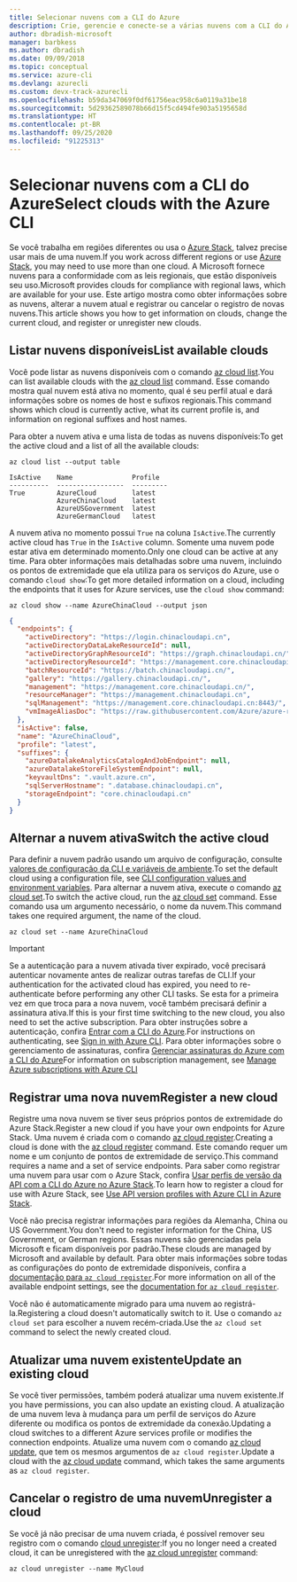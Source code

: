```yaml
---
title: Selecionar nuvens com a CLI do Azure
description: Crie, gerencie e conecte-se a várias nuvens com a CLI do Azure.
author: dbradish-microsoft
manager: barbkess
ms.author: dbradish
ms.date: 09/09/2018
ms.topic: conceptual
ms.service: azure-cli
ms.devlang: azurecli
ms.custom: devx-track-azurecli
ms.openlocfilehash: b59da347069f0df61756eac958c6a0119a31be18
ms.sourcegitcommit: 5d29362589078b66d15f5cd494fe903a5195658d
ms.translationtype: HT
ms.contentlocale: pt-BR
ms.lasthandoff: 09/25/2020
ms.locfileid: "91225313"
---
```

# <a name="select-clouds-with-the-azure-cli"></a><span data-ttu-id="c47ca-103">Selecionar nuvens com a CLI do Azure</span><span class="sxs-lookup"><span data-stu-id="c47ca-103">Select clouds with the Azure CLI</span></span>

<span data-ttu-id="c47ca-104">Se você trabalha em regiões diferentes ou usa o [Azure Stack](/azure/azure-stack/user/), talvez precise usar mais de uma nuvem.</span><span class="sxs-lookup"><span data-stu-id="c47ca-104">If you work across different regions or use [Azure Stack](/azure/azure-stack/user/), you may need to use more than one cloud.</span></span> <span data-ttu-id="c47ca-105">A Microsoft fornece nuvens para a conformidade com as leis regionais, que estão disponíveis seu uso.</span><span class="sxs-lookup"><span data-stu-id="c47ca-105">Microsoft provides clouds for compliance with regional laws, which are available for your use.</span></span> <span data-ttu-id="c47ca-106">Este artigo mostra como obter informações sobre as nuvens, alterar a nuvem atual e registrar ou cancelar o registro de novas nuvens.</span><span class="sxs-lookup"><span data-stu-id="c47ca-106">This article shows you how to get information on clouds, change the current cloud, and register or unregister new clouds.</span></span>

## <a name="list-available-clouds"></a><span data-ttu-id="c47ca-107">Listar nuvens disponíveis</span><span class="sxs-lookup"><span data-stu-id="c47ca-107">List available clouds</span></span>

<span data-ttu-id="c47ca-108">Você pode listar as nuvens disponíveis com o comando [az cloud list](/cli/azure/cloud#az-cloud-list).</span><span class="sxs-lookup"><span data-stu-id="c47ca-108">You can list available clouds with the [az cloud list](/cli/azure/cloud#az-cloud-list) command.</span></span> <span data-ttu-id="c47ca-109">Esse comando mostra qual nuvem está ativa no momento, qual é seu perfil atual e dará informações sobre os nomes de host e sufixos regionais.</span><span class="sxs-lookup"><span data-stu-id="c47ca-109">This command shows which cloud is currently active, what its current profile is, and information on regional suffixes and host names.</span></span>

<span data-ttu-id="c47ca-110">Para obter a nuvem ativa e uma lista de todas as nuvens disponíveis:</span><span class="sxs-lookup"><span data-stu-id="c47ca-110">To get the active cloud and a list of all the available clouds:</span></span>

```azurecli-interactive
az cloud list --output table
```

```output
IsActive    Name               Profile
----------  -----------------  ---------
True        AzureCloud         latest
            AzureChinaCloud    latest
            AzureUSGovernment  latest
            AzureGermanCloud   latest
```

<span data-ttu-id="c47ca-111">A nuvem ativa no momento possui `True` na coluna `IsActive`.</span><span class="sxs-lookup"><span data-stu-id="c47ca-111">The currently active cloud has `True` in the `IsActive` column.</span></span> <span data-ttu-id="c47ca-112">Somente uma nuvem pode estar ativa em determinado momento.</span><span class="sxs-lookup"><span data-stu-id="c47ca-112">Only one cloud can be active at any time.</span></span> <span data-ttu-id="c47ca-113">Para obter informações mais detalhadas sobre uma nuvem, incluindo os pontos de extremidade que ela utiliza para os serviços do Azure, use o comando `cloud show`:</span><span class="sxs-lookup"><span data-stu-id="c47ca-113">To get more detailed information on a cloud, including the endpoints that it uses for Azure services, use the `cloud show` command:</span></span>

```azurecli-interactive
az cloud show --name AzureChinaCloud --output json
```

```json
{
  "endpoints": {
    "activeDirectory": "https://login.chinacloudapi.cn",
    "activeDirectoryDataLakeResourceId": null,
    "activeDirectoryGraphResourceId": "https://graph.chinacloudapi.cn/",
    "activeDirectoryResourceId": "https://management.core.chinacloudapi.cn/",
    "batchResourceId": "https://batch.chinacloudapi.cn/",
    "gallery": "https://gallery.chinacloudapi.cn/",
    "management": "https://management.core.chinacloudapi.cn/",
    "resourceManager": "https://management.chinacloudapi.cn",
    "sqlManagement": "https://management.core.chinacloudapi.cn:8443/",
    "vmImageAliasDoc": "https://raw.githubusercontent.com/Azure/azure-rest-api-specs/master/arm-compute/quickstart-templates/aliases.json"
  },
  "isActive": false,
  "name": "AzureChinaCloud",
  "profile": "latest",
  "suffixes": {
    "azureDatalakeAnalyticsCatalogAndJobEndpoint": null,
    "azureDatalakeStoreFileSystemEndpoint": null,
    "keyvaultDns": ".vault.azure.cn",
    "sqlServerHostname": ".database.chinacloudapi.cn",
    "storageEndpoint": "core.chinacloudapi.cn"
  }
}
```

## <a name="switch-the-active-cloud"></a><span data-ttu-id="c47ca-114">Alternar a nuvem ativa</span><span class="sxs-lookup"><span data-stu-id="c47ca-114">Switch the active cloud</span></span>

<span data-ttu-id="c47ca-115">Para definir a nuvem padrão usando um arquivo de configuração, consulte [valores de configuração da CLI e variáveis de ambiente](./azure-cli-configuration.md?view=azure-cli-latest#cli-configuration-values-and-environment-variables).</span><span class="sxs-lookup"><span data-stu-id="c47ca-115">To set the default cloud using a configuration file, see [CLI configuration values and environment variables](./azure-cli-configuration.md?view=azure-cli-latest#cli-configuration-values-and-environment-variables).</span></span>  <span data-ttu-id="c47ca-116">Para alternar a nuvem ativa, execute o comando [az cloud set](/cli/azure/cloud#az-cloud-set).</span><span class="sxs-lookup"><span data-stu-id="c47ca-116">To switch the active cloud, run the [az cloud set](/cli/azure/cloud#az-cloud-set) command.</span></span> <span data-ttu-id="c47ca-117">Esse comando usa um argumento necessário, o nome da nuvem.</span><span class="sxs-lookup"><span data-stu-id="c47ca-117">This command takes one required argument, the name of the cloud.</span></span>

```azurecli-interactive
az cloud set --name AzureChinaCloud
```

> [!IMPORTANT]
> <span data-ttu-id="c47ca-118">Se a autenticação para a nuvem ativada tiver expirado, você precisará autenticar novamente antes de realizar outras tarefas de CLI.</span><span class="sxs-lookup"><span data-stu-id="c47ca-118">If your authentication for the activated cloud has expired, you need to re-authenticate before performing any other CLI tasks.</span></span> <span data-ttu-id="c47ca-119">Se esta for a primeira vez em que troca para a nova nuvem, você também precisará definir a assinatura ativa.</span><span class="sxs-lookup"><span data-stu-id="c47ca-119">If this is your first time switching to the new cloud, you also need to set the active subscription.</span></span>
> <span data-ttu-id="c47ca-120">Para obter instruções sobre a autenticação, confira [Entrar com a CLI do Azure](authenticate-azure-cli.md).</span><span class="sxs-lookup"><span data-stu-id="c47ca-120">For instructions on authenticating, see [Sign in with Azure CLI](authenticate-azure-cli.md).</span></span> <span data-ttu-id="c47ca-121">Para obter informações sobre o gerenciamento de assinaturas, confira [Gerenciar assinaturas do Azure com a CLI do Azure](manage-azure-subscriptions-azure-cli.md)</span><span class="sxs-lookup"><span data-stu-id="c47ca-121">For information on subscription management, see [Manage Azure subscriptions with Azure CLI](manage-azure-subscriptions-azure-cli.md)</span></span>

## <a name="register-a-new-cloud"></a><span data-ttu-id="c47ca-122">Registrar uma nova nuvem</span><span class="sxs-lookup"><span data-stu-id="c47ca-122">Register a new cloud</span></span>

<span data-ttu-id="c47ca-123">Registre uma nova nuvem se tiver seus próprios pontos de extremidade do Azure Stack.</span><span class="sxs-lookup"><span data-stu-id="c47ca-123">Register a new cloud if you have your own endpoints for Azure Stack.</span></span> <span data-ttu-id="c47ca-124">Uma nuvem é criada com o comando [az cloud register](/cli/azure/cloud#az-cloud-register).</span><span class="sxs-lookup"><span data-stu-id="c47ca-124">Creating a cloud is done with the [az cloud register](/cli/azure/cloud#az-cloud-register) command.</span></span> <span data-ttu-id="c47ca-125">Este comando requer um nome e um conjunto de pontos de extremidade de serviço.</span><span class="sxs-lookup"><span data-stu-id="c47ca-125">This command requires a name and a set of service endpoints.</span></span> <span data-ttu-id="c47ca-126">Para saber como registrar uma nuvem para usar com o Azure Stack, confira [Usar perfis de versão da API com a CLI do Azure no Azure Stack](/azure/azure-stack/user/azure-stack-version-profiles-azurecli2#connect-to-azure-stack).</span><span class="sxs-lookup"><span data-stu-id="c47ca-126">To learn how to register a cloud for use with Azure Stack, see [Use API version profiles with Azure CLI in Azure Stack](/azure/azure-stack/user/azure-stack-version-profiles-azurecli2#connect-to-azure-stack).</span></span>

<span data-ttu-id="c47ca-127">Você não precisa registrar informações para regiões da Alemanha, China ou US Government.</span><span class="sxs-lookup"><span data-stu-id="c47ca-127">You don't need to register information for the China, US Government, or German regions.</span></span> <span data-ttu-id="c47ca-128">Essas nuvens são gerenciadas pela Microsoft e ficam disponíveis por padrão.</span><span class="sxs-lookup"><span data-stu-id="c47ca-128">These clouds are managed by Microsoft and available by default.</span></span>  <span data-ttu-id="c47ca-129">Para obter mais informações sobre todas as configurações do ponto de extremidade disponíveis, confira a [documentação para `az cloud register`](/cli/azure/cloud#az-cloud-register).</span><span class="sxs-lookup"><span data-stu-id="c47ca-129">For more information on all of the available endpoint settings, see the [documentation for `az cloud register`](/cli/azure/cloud#az-cloud-register).</span></span>

<span data-ttu-id="c47ca-130">Você não é automaticamente migrado para uma nuvem ao registrá-la.</span><span class="sxs-lookup"><span data-stu-id="c47ca-130">Registering a cloud doesn't automatically switch to it.</span></span> <span data-ttu-id="c47ca-131">Use o comando `az cloud set` para escolher a nuvem recém-criada.</span><span class="sxs-lookup"><span data-stu-id="c47ca-131">Use the `az cloud set` command to select the newly created cloud.</span></span>

## <a name="update-an-existing-cloud"></a><span data-ttu-id="c47ca-132">Atualizar uma nuvem existente</span><span class="sxs-lookup"><span data-stu-id="c47ca-132">Update an existing cloud</span></span>

<span data-ttu-id="c47ca-133">Se você tiver permissões, também poderá atualizar uma nuvem existente.</span><span class="sxs-lookup"><span data-stu-id="c47ca-133">If you have permissions, you can also update an existing cloud.</span></span> <span data-ttu-id="c47ca-134">A atualização de uma nuvem leva à mudança para um perfil de serviços do Azure diferente ou modifica os pontos de extremidade da conexão.</span><span class="sxs-lookup"><span data-stu-id="c47ca-134">Updating a cloud switches to a different Azure services profile or modifies the connection endpoints.</span></span>
<span data-ttu-id="c47ca-135">Atualize uma nuvem com o comando [az cloud update](/cli/azure/cloud#az-cloud-update), que tem os mesmos argumentos de `az cloud register`.</span><span class="sxs-lookup"><span data-stu-id="c47ca-135">Update a cloud with the [az cloud update](/cli/azure/cloud#az-cloud-update) command, which takes the same arguments as `az cloud register`.</span></span>

## <a name="unregister-a-cloud"></a><span data-ttu-id="c47ca-136">Cancelar o registro de uma nuvem</span><span class="sxs-lookup"><span data-stu-id="c47ca-136">Unregister a cloud</span></span>

<span data-ttu-id="c47ca-137">Se você já não precisar de uma nuvem criada, é possível remover seu registro com o comando [cloud unregister](/cli/azure/cloud#az-cloud-unregister):</span><span class="sxs-lookup"><span data-stu-id="c47ca-137">If you no longer need a created cloud, it can be unregistered with the [az cloud unregister](/cli/azure/cloud#az-cloud-unregister) command:</span></span>

```azurecli-interactive
az cloud unregister --name MyCloud
```